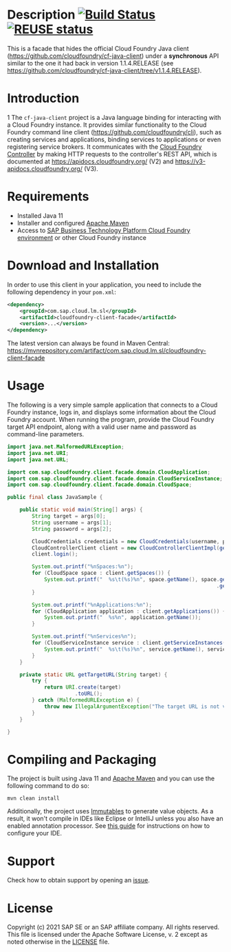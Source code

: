 # Description [![Build Status](https://github.com/SAP/cf-java-client-sap/actions/workflows/main.yml/badge.svg?branch=master)](https://github.com/SAP/cf-java-client-sap/actions/workflows/main.yml) [![REUSE status](https://api.reuse.software/badge/github.com/SAP/cf-java-client-sap)](https://api.reuse.software/info/github.com/SAP/cf-java-client-sap)

This is a facade that hides the official Cloud Foundry Java client (https://github.com/cloudfoundry/cf-java-client) under a **synchronous** API similar to the one it had back in version 1.1.4.RELEASE (see https://github.com/cloudfoundry/cf-java-client/tree/v1.1.4.RELEASE).

# Introduction
1
The `cf-java-client` project is a Java language binding for interacting with a Cloud Foundry instance. It provides similar functionality to the Cloud Foundry command line client (https://github.com/cloudfoundry/cli), such as creating services and applications, binding services to applications or even registering service brokers. It communicates with the [Cloud Foundry Controller](https://docs.cloudfoundry.org/concepts/architecture/cloud-controller.html) by making HTTP requests to the controller's REST API, which is documented at https://apidocs.cloudfoundry.org/ (V2) and https://v3-apidocs.cloudfoundry.org/ (V3).

# Requirements
* Installed Java 11 
* Installer and configured [Apache Maven](http://maven.apache.org/)
* Access to [SAP Business Technology Platform Cloud Foundry environment](https://sap.com/products/business-technology-platform.html) or other Cloud Foundry instance

# Download and Installation

In order to use this client in your application, you need to include the following dependency in your `pom.xml`:

```xml
<dependency>
    <groupId>com.sap.cloud.lm.sl</groupId>
    <artifactId>cloudfoundry-client-facade</artifactId>
    <version>...</version>
</dependency>
```
The latest version can always be found in Maven Central: https://mvnrepository.com/artifact/com.sap.cloud.lm.sl/cloudfoundry-client-facade

# Usage

The following is a very simple sample application that connects to a Cloud Foundry instance, logs in, and displays some information about the Cloud Foundry account. When running the program, provide the Cloud Foundry target API endpoint, along with a valid user name and password as command-line parameters.

```java
import java.net.MalformedURLException;
import java.net.URI;
import java.net.URL;

import com.sap.cloudfoundry.client.facade.domain.CloudApplication;
import com.sap.cloudfoundry.client.facade.domain.CloudServiceInstance;
import com.sap.cloudfoundry.client.facade.domain.CloudSpace;

public final class JavaSample {

    public static void main(String[] args) {
        String target = args[0];
        String username = args[1];
        String password = args[2];

        CloudCredentials credentials = new CloudCredentials(username, password);
        CloudControllerClient client = new CloudControllerClientImpl(getTargetURL(target), credentials);
        client.login();

        System.out.printf("%nSpaces:%n");
        for (CloudSpace space : client.getSpaces()) {
            System.out.printf("  %s\t(%s)%n", space.getName(), space.getOrganization()
                                                                    .getName());
        }

        System.out.printf("%nApplications:%n");
        for (CloudApplication application : client.getApplications()) {
            System.out.printf("  %s%n", application.getName());
        }

        System.out.printf("%nServices%n");
        for (CloudServiceInstance service : client.getServiceInstances()) {
            System.out.printf("  %s\t(%s)%n", service.getName(), service.getLabel());
        }
    }

    private static URL getTargetURL(String target) {
        try {
            return URI.create(target)
                      .toURL();
        } catch (MalformedURLException e) {
            throw new IllegalArgumentException("The target URL is not valid: " + e.getMessage());
        }
    }

}
```

# Compiling and Packaging

The project is built using Java 11 and [Apache Maven](http://maven.apache.org/) and you can use the following command to do so:

```shell
mvn clean install
```

Additionally, the project uses [Immutables](https://immutables.github.io/) to generate value objects. As a result, it won't compile in IDEs like Eclipse or IntelliJ unless you also have an enabled annotation processor. See [this guide](https://immutables.github.io/apt.html) for instructions on how to configure your IDE.

# Support
Check how to obtain support by opening an [issue](CONTRIBUTING.md#report-an-issue).

# License
Copyright (c) 2021 SAP SE or an SAP affiliate company. All rights reserved.
This file is licensed under the Apache Software License, v. 2 except as noted otherwise in the [LICENSE](LICENSE) file.
